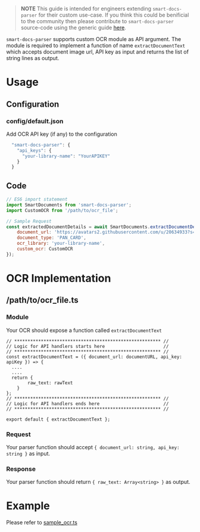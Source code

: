 > **NOTE** This guide is intended for engineers extending `smart-docs-parser` for their custom use-case. If you think this could be benificial to the community then please contribute to `smart-docs-parser` source-code using the generic guide [here](https://github.com/SourabhJaz/smart-docs-parser/blob/master/docs/document_parser.md).

`smart-docs-parser` supports custom OCR module as API argument. The module is required to implement a function of name `extractDocumentText` which accepts document image url, API key as input and returns the list of string lines as output.

# Usage
## Configuration
### config/default.json
Add OCR API key (if any) to the configuration
```Javascript
  "smart-docs-parser": {
    "api_keys": {
      "your-library-name": "YourAPIKEY"
    }
  }
```
## Code
```Javascript
// ES6 import statement
import SmartDocuments from 'smart-docs-parser';
import CustomOCR from '/path/to/ocr_file';

// Sample Request
const extractedDocumentDetails = await SmartDocuments.extractDocumentDetailsFromImage({
    document_url: 'https://avatars2.githubusercontent.com/u/20634933?s=40&v=4',
    document_type: 'PAN_CARD',
    ocr_library: 'your-library-name',
    custom_ocr: CustomOCR
});
```
# OCR Implementation
## /path/to/ocr_file.ts
### Module
Your OCR should expose a function called `extractDocumentText`
``` 
// ******************************************************* //
// Logic for API handlers starts here                      //
// ******************************************************* //
const extractDocumentText = ({ document_url: documentURL, api_key: apiKey }) => {
  ....
  ....
  return {
    	raw_text: rawText
    }
};
// ******************************************************* //
// Logic for API handlers ends here                        //
// ******************************************************* //

export default { extractDocumentText };
```
### Request
Your parser function should accept `{ document_url: string, api_key: string }` as input.

### Response
Your parser function should return `{ raw_text: Array<string> }` as output.

# Example
Please refer to [sample_ocr.ts](https://github.com/urbanclap-engg/smart-docs-parser/blob/master/docs/sample_ocr.ts)
